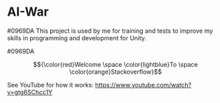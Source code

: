 # AI-War
#0969DA 
This project is used by me for training and tests to improve my skills in programming and development for Unity.

#0969DA 

$${\color{red}Welcome \space \color{lightblue}To \space \color{orange}Stackoverflow}$$

See YouTube for how it works: https://www.youtube.com/watch?v=gtg6SChcc1Y
